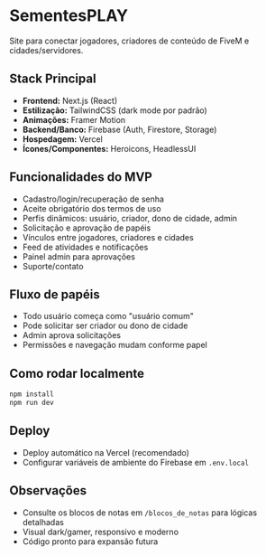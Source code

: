 # SementesPLAY

Site para conectar jogadores, criadores de conteúdo de FiveM e cidades/servidores.

## Stack Principal
- **Frontend:** Next.js (React)
- **Estilização:** TailwindCSS (dark mode por padrão)
- **Animações:** Framer Motion
- **Backend/Banco:** Firebase (Auth, Firestore, Storage)
- **Hospedagem:** Vercel
- **Ícones/Componentes:** Heroicons, HeadlessUI

## Funcionalidades do MVP
- Cadastro/login/recuperação de senha
- Aceite obrigatório dos termos de uso
- Perfis dinâmicos: usuário, criador, dono de cidade, admin
- Solicitação e aprovação de papéis
- Vínculos entre jogadores, criadores e cidades
- Feed de atividades e notificações
- Painel admin para aprovações
- Suporte/contato

## Fluxo de papéis
- Todo usuário começa como "usuário comum"
- Pode solicitar ser criador ou dono de cidade
- Admin aprova solicitações
- Permissões e navegação mudam conforme papel

## Como rodar localmente
```bash
npm install
npm run dev
```

## Deploy
- Deploy automático na Vercel (recomendado)
- Configurar variáveis de ambiente do Firebase em `.env.local`

## Observações
- Consulte os blocos de notas em `/blocos_de_notas` para lógicas detalhadas
- Visual dark/gamer, responsivo e moderno
- Código pronto para expansão futura 